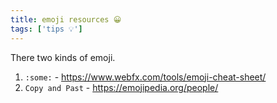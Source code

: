 ```yaml
---
title: emoji resources 😀
tags: ['tips 💡']
---
```


There two kinds of emoji.

1. `:some:` - <https://www.webfx.com/tools/emoji-cheat-sheet/>
2. `Copy and Past` - <https://emojipedia.org/people/>
